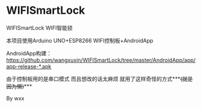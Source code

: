 # WIFISmartLock
WIFISmartLock
WIFI智能锁

本项目使用Arduino UNO+ESP8266 WIFI控制板+AndroidApp

AndroidApp构建： https://github.com/wangxuxin/WIFISmartLock/tree/master/AndroidApp/app/app-release-*.apk

由于控制板用的是串口模式 而且想改的话太麻烦 就用了这样奇怪的方式***~~(就是因为懒)~~***

By wxx